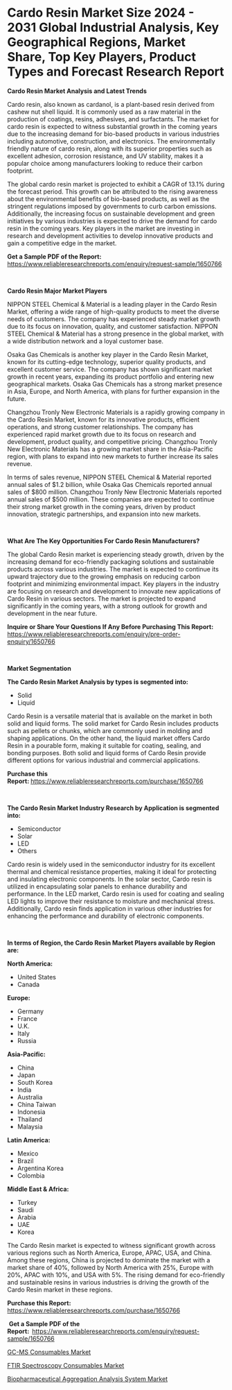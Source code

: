 <p><h1>Cardo Resin Market Size 2024 - 2031 Global Industrial Analysis, Key Geographical Regions, Market Share, Top Key Players, Product Types and Forecast Research Report</h1></p><p><strong>Cardo Resin Market Analysis and Latest Trends</strong></p>
<p><p>Cardo resin, also known as cardanol, is a plant-based resin derived from cashew nut shell liquid. It is commonly used as a raw material in the production of coatings, resins, adhesives, and surfactants. The market for cardo resin is expected to witness substantial growth in the coming years due to the increasing demand for bio-based products in various industries including automotive, construction, and electronics. The environmentally friendly nature of cardo resin, along with its superior properties such as excellent adhesion, corrosion resistance, and UV stability, makes it a popular choice among manufacturers looking to reduce their carbon footprint.</p><p>The global cardo resin market is projected to exhibit a CAGR of 13.1% during the forecast period. This growth can be attributed to the rising awareness about the environmental benefits of bio-based products, as well as the stringent regulations imposed by governments to curb carbon emissions. Additionally, the increasing focus on sustainable development and green initiatives by various industries is expected to drive the demand for cardo resin in the coming years. Key players in the market are investing in research and development activities to develop innovative products and gain a competitive edge in the market.</p></p>
<p><strong>Get a Sample PDF of the Report:&nbsp;</strong> <a href="https://www.reliableresearchreports.com/enquiry/request-sample/1650766">https://www.reliableresearchreports.com/enquiry/request-sample/1650766</a></p>
<p>&nbsp;</p>
<p><strong>Cardo Resin Major Market Players</strong></p>
<p><p>NIPPON STEEL Chemical & Material is a leading player in the Cardo Resin Market, offering a wide range of high-quality products to meet the diverse needs of customers. The company has experienced steady market growth due to its focus on innovation, quality, and customer satisfaction. NIPPON STEEL Chemical & Material has a strong presence in the global market, with a wide distribution network and a loyal customer base.</p><p>Osaka Gas Chemicals is another key player in the Cardo Resin Market, known for its cutting-edge technology, superior quality products, and excellent customer service. The company has shown significant market growth in recent years, expanding its product portfolio and entering new geographical markets. Osaka Gas Chemicals has a strong market presence in Asia, Europe, and North America, with plans for further expansion in the future.</p><p>Changzhou Tronly New Electronic Materials is a rapidly growing company in the Cardo Resin Market, known for its innovative products, efficient operations, and strong customer relationships. The company has experienced rapid market growth due to its focus on research and development, product quality, and competitive pricing. Changzhou Tronly New Electronic Materials has a growing market share in the Asia-Pacific region, with plans to expand into new markets to further increase its sales revenue.</p><p>In terms of sales revenue, NIPPON STEEL Chemical & Material reported annual sales of $1.2 billion, while Osaka Gas Chemicals reported annual sales of $800 million. Changzhou Tronly New Electronic Materials reported annual sales of $500 million. These companies are expected to continue their strong market growth in the coming years, driven by product innovation, strategic partnerships, and expansion into new markets.</p></p>
<p>&nbsp;</p>
<p><strong>What Are The Key Opportunities For Cardo Resin Manufacturers?</strong></p>
<p><p>The global Cardo Resin market is experiencing steady growth, driven by the increasing demand for eco-friendly packaging solutions and sustainable products across various industries. The market is expected to continue its upward trajectory due to the growing emphasis on reducing carbon footprint and minimizing environmental impact. Key players in the industry are focusing on research and development to innovate new applications of Cardo Resin in various sectors. The market is projected to expand significantly in the coming years, with a strong outlook for growth and development in the near future.</p></p>
<p><strong>Inquire or Share Your Questions If Any Before Purchasing This Report:</strong> <a href="https://www.reliableresearchreports.com/enquiry/pre-order-enquiry/1650766">https://www.reliableresearchreports.com/enquiry/pre-order-enquiry/1650766</a></p>
<p>&nbsp;</p>
<p><strong>Market Segmentation</strong></p>
<p><strong>The Cardo Resin Market Analysis by types is segmented into:</strong></p>
<p><ul><li>Solid</li><li>Liquid</li></ul></p>
<p><p>Cardo Resin is a versatile material that is available on the market in both solid and liquid forms. The solid market for Cardo Resin includes products such as pellets or chunks, which are commonly used in molding and shaping applications. On the other hand, the liquid market offers Cardo Resin in a pourable form, making it suitable for coating, sealing, and bonding purposes. Both solid and liquid forms of Cardo Resin provide different options for various industrial and commercial applications.</p></p>
<p><strong>Purchase this Report:&nbsp;</strong><a href="https://www.reliableresearchreports.com/purchase/1650766">https://www.reliableresearchreports.com/purchase/1650766</a></p>
<p>&nbsp;</p>
<p><strong>The Cardo Resin Market Industry Research by Application is segmented into:</strong></p>
<p><ul><li>Semiconductor</li><li>Solar</li><li>LED</li><li>Others</li></ul></p>
<p><p>Cardo resin is widely used in the semiconductor industry for its excellent thermal and chemical resistance properties, making it ideal for protecting and insulating electronic components. In the solar sector, Cardo resin is utilized in encapsulating solar panels to enhance durability and performance. In the LED market, Cardo resin is used for coating and sealing LED lights to improve their resistance to moisture and mechanical stress. Additionally, Cardo resin finds application in various other industries for enhancing the performance and durability of electronic components.</p></p>
<p>&nbsp;</p>
<p><strong>In terms of Region, the Cardo Resin Market Players available by Region are:</strong></p>
<p>
    <p> <strong> North America: </strong>
        <ul>
            <li>United States</li>
            <li>Canada</li>
        </ul>
        </p> 
    <p> <strong> Europe: </strong>
        <ul>
            <li>Germany</li>
            <li>France</li>
            <li>U.K.</li>
            <li>Italy</li>
            <li>Russia</li>
        </ul>
        </p> 
    <p> <strong> Asia-Pacific: </strong>
        <ul>
            <li>China</li>
            <li>Japan</li>
            <li>South Korea</li>
            <li>India</li>
            <li>Australia</li>
            <li>China Taiwan</li>
            <li>Indonesia</li>
            <li>Thailand</li>
            <li>Malaysia</li>
        </ul>
        </p> 
    <p> <strong> Latin America: </strong>
        <ul>
            <li>Mexico</li>
            <li>Brazil</li>
            <li>Argentina Korea</li>
            <li>Colombia</li>
        </ul>
        </p> 
    <p> <strong> Middle East & Africa: </strong>
        <ul>
            <li>Turkey</li>
            <li>Saudi</li>
            <li>Arabia</li>
            <li>UAE</li>
            <li>Korea</li>
        </ul>
    </p>
    </p>
<p><p>The Cardo Resin market is expected to witness significant growth across various regions such as North America, Europe, APAC, USA, and China. Among these regions, China is projected to dominate the market with a market share of 40%, followed by North America with 25%, Europe with 20%, APAC with 10%, and USA with 5%. The rising demand for eco-friendly and sustainable resins in various industries is driving the growth of the Cardo Resin market in these regions.</p></p>
<p><strong>Purchase this Report: </strong><a href="https://www.reliableresearchreports.com/purchase/1650766">https://www.reliableresearchreports.com/purchase/1650766</a></p>
<p>&nbsp;<strong>Get a Sample PDF of the Report:&nbsp;&nbsp;</strong><a href="https://www.reliableresearchreports.com/enquiry/request-sample/1650766">https://www.reliableresearchreports.com/enquiry/request-sample/1650766</a></p>
<p><strong></strong></p>
<p><p><a href="https://view.publitas.com/reportprime-1/gc-ms-consumables-market-research-report-provides-thorough-industry-overview-which-offers-an-in-depth-analysis-of-product-trends-and-new-market-divisions/">GC-MS Consumables Market</a></p><p><a href="https://view.publitas.com/reportprime-1/ftir-spectroscopy-consumables-market-research-report-reveals-the-latest-trends-and-opportunities-of-this-market-for-period-from-2023-2030/">FTIR Spectroscopy Consumables Market</a></p><p><a href="https://view.publitas.com/reportprime-1/insights-into-biopharmaceutical-aggregation-analysis-system-market-size-analysing-market-share-trends-and-growth-from-2023-to-2030/">Biopharmaceutical Aggregation Analysis System Market</a></p></p>